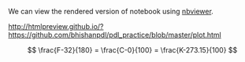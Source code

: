 We can view the rendered version of notebook using [nbviewer](http://nbviewer.ipython.org/github/bhishanpdl/pdl_practice/tree/master).

http://htmlpreview.github.io/?https://github.com/bhishanpdl/pdl_practice/blob/master/plot.html


$$
\frac{F-32}{180} = \frac{C-0}{100} = \frac{K-273.15}{100}
$$
